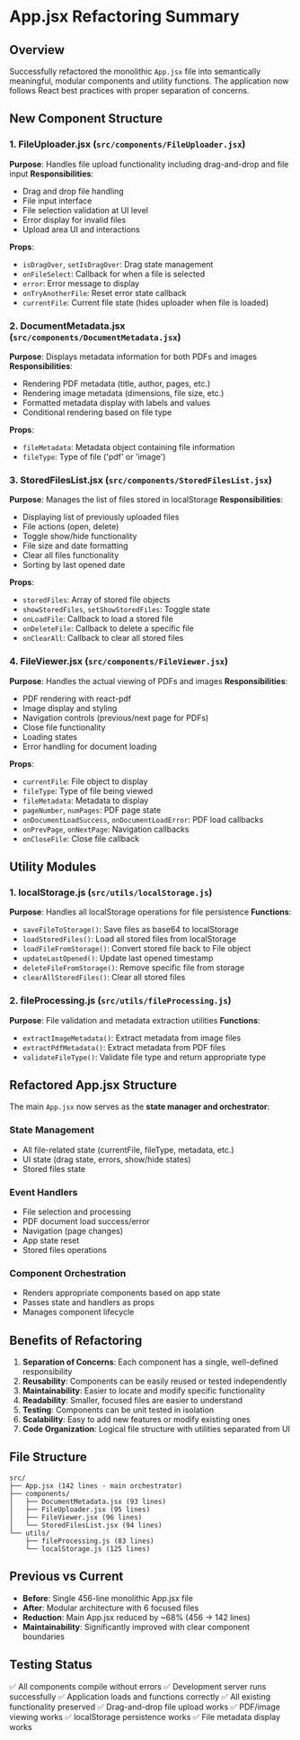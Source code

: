 # App.jsx Refactoring Summary

## Overview

Successfully refactored the monolithic `App.jsx` file into semantically meaningful, modular components and utility functions. The application now follows React best practices with proper separation of concerns.

## New Component Structure

### 1. FileUploader.jsx (`src/components/FileUploader.jsx`)

**Purpose**: Handles file upload functionality including drag-and-drop and file input
**Responsibilities**:

- Drag and drop file handling
- File input interface
- File selection validation at UI level
- Error display for invalid files
- Upload area UI and interactions

**Props**:

- `isDragOver`, `setIsDragOver`: Drag state management
- `onFileSelect`: Callback for when a file is selected
- `error`: Error message to display
- `onTryAnotherFile`: Reset error state callback
- `currentFile`: Current file state (hides uploader when file is loaded)

### 2. DocumentMetadata.jsx (`src/components/DocumentMetadata.jsx`)

**Purpose**: Displays metadata information for both PDFs and images
**Responsibilities**:

- Rendering PDF metadata (title, author, pages, etc.)
- Rendering image metadata (dimensions, file size, etc.)
- Formatted metadata display with labels and values
- Conditional rendering based on file type

**Props**:

- `fileMetadata`: Metadata object containing file information
- `fileType`: Type of file ('pdf' or 'image')

### 3. StoredFilesList.jsx (`src/components/StoredFilesList.jsx`)

**Purpose**: Manages the list of files stored in localStorage
**Responsibilities**:

- Displaying list of previously uploaded files
- File actions (open, delete)
- Toggle show/hide functionality
- File size and date formatting
- Clear all files functionality
- Sorting by last opened date

**Props**:

- `storedFiles`: Array of stored file objects
- `showStoredFiles`, `setShowStoredFiles`: Toggle state
- `onLoadFile`: Callback to load a stored file
- `onDeleteFile`: Callback to delete a specific file
- `onClearAll`: Callback to clear all stored files

### 4. FileViewer.jsx (`src/components/FileViewer.jsx`)

**Purpose**: Handles the actual viewing of PDFs and images
**Responsibilities**:

- PDF rendering with react-pdf
- Image display and styling
- Navigation controls (previous/next page for PDFs)
- Close file functionality
- Loading states
- Error handling for document loading

**Props**:

- `currentFile`: File object to display
- `fileType`: Type of file being viewed
- `fileMetadata`: Metadata to display
- `pageNumber`, `numPages`: PDF page state
- `onDocumentLoadSuccess`, `onDocumentLoadError`: PDF load callbacks
- `onPrevPage`, `onNextPage`: Navigation callbacks
- `onCloseFile`: Close file callback

## Utility Modules

### 1. localStorage.js (`src/utils/localStorage.js`)

**Purpose**: Handles all localStorage operations for file persistence
**Functions**:

- `saveFileToStorage()`: Save files as base64 to localStorage
- `loadStoredFiles()`: Load all stored files from localStorage
- `loadFileFromStorage()`: Convert stored file back to File object
- `updateLastOpened()`: Update last opened timestamp
- `deleteFileFromStorage()`: Remove specific file from storage
- `clearAllStoredFiles()`: Clear all stored files

### 2. fileProcessing.js (`src/utils/fileProcessing.js`)

**Purpose**: File validation and metadata extraction utilities
**Functions**:

- `extractImageMetadata()`: Extract metadata from image files
- `extractPdfMetadata()`: Extract metadata from PDF files
- `validateFileType()`: Validate file type and return appropriate type

## Refactored App.jsx Structure

The main `App.jsx` now serves as the **state manager and orchestrator**:

### State Management

- All file-related state (currentFile, fileType, metadata, etc.)
- UI state (drag state, errors, show/hide states)
- Stored files state

### Event Handlers

- File selection and processing
- PDF document load success/error
- Navigation (page changes)
- App state reset
- Stored files operations

### Component Orchestration

- Renders appropriate components based on app state
- Passes state and handlers as props
- Manages component lifecycle

## Benefits of Refactoring

1. **Separation of Concerns**: Each component has a single, well-defined responsibility
2. **Reusability**: Components can be easily reused or tested independently
3. **Maintainability**: Easier to locate and modify specific functionality
4. **Readability**: Smaller, focused files are easier to understand
5. **Testing**: Components can be unit tested in isolation
6. **Scalability**: Easy to add new features or modify existing ones
7. **Code Organization**: Logical file structure with utilities separated from UI

## File Structure

```
src/
├── App.jsx (142 lines - main orchestrator)
├── components/
│   ├── DocumentMetadata.jsx (93 lines)
│   ├── FileUploader.jsx (95 lines)
│   ├── FileViewer.jsx (96 lines)
│   └── StoredFilesList.jsx (94 lines)
└── utils/
    ├── fileProcessing.js (83 lines)
    └── localStorage.js (125 lines)
```

## Previous vs Current

- **Before**: Single 456-line monolithic App.jsx file
- **After**: Modular architecture with 6 focused files
- **Reduction**: Main App.jsx reduced by ~68% (456 → 142 lines)
- **Maintainability**: Significantly improved with clear component boundaries

## Testing Status

✅ All components compile without errors
✅ Development server runs successfully
✅ Application loads and functions correctly
✅ All existing functionality preserved
✅ Drag-and-drop file upload works
✅ PDF/image viewing works
✅ localStorage persistence works
✅ File metadata display works
